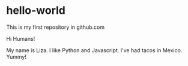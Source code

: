 # hello-world
This is my first repository in github.com

Hi Humans!

My name is Liza. I like Python and Javascript. I've had tacos in Mexico. Yummy!
